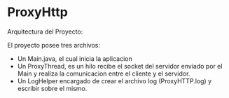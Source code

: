 # ProxyHttp

Arquitectura del Proyecto:

El proyecto posee tres archivos:
 - Un Main.java, el cual inicia la aplicacion
 - Un ProxyThread, es un hilo recibe el socket del servidor enviado por el Main y realiza la comunicacion entre el cliente y el servidor.
 - Un LogHelper encargado de crear el archivo log (ProxyHTTP.log) y escribir sobre el mismo.
	

